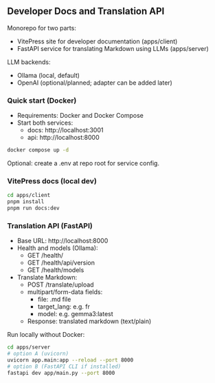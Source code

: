 ## Developer Docs and Translation API

Monorepo for two parts:
- VitePress site for developer documentation (apps/client)
- FastAPI service for translating Markdown using LLMs (apps/server)

LLM backends:
- Ollama (local, default)
- OpenAI (optional/planned; adapter can be added later)

### Quick start (Docker)
- Requirements: Docker and Docker Compose
- Start both services:
    - docs: http://localhost:3001
    - api: http://localhost:8000

```bash
docker compose up -d
```

Optional: create a .env at repo root for service config.

### VitePress docs (local dev)
```bash
cd apps/client
pnpm install
pnpm run docs:dev
```

### Translation API (FastAPI)
- Base URL: http://localhost:8000
- Health and models (Ollama):
    - GET /health/
    - GET /health/api/version
    - GET /health/models
- Translate Markdown:
    - POST /translate/upload
    - multipart/form-data fields:
        - file: .md file
        - target_lang: e.g. fr
        - model: e.g. gemma3:latest
    - Response: translated markdown (text/plain)

Run locally without Docker:
```bash
cd apps/server
# option A (uvicorn)
uvicorn app.main:app --reload --port 8000
# option B (FastAPI CLI if installed)
fastapi dev app/main.py --port 8000
```
